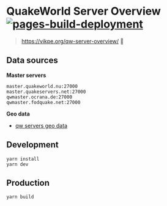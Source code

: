 # QuakeWorld Server Overview [![pages-build-deployment](https://github.com/vikpe/qw-server-overview/actions/workflows/pages/pages-build-deployment/badge.svg)](https://github.com/vikpe/qw-server-overview/actions/workflows/pages/pages-build-deployment)
> https://vikpe.org/qw-server-overview/ 🚀

## Data sources
**Master servers**
```
master.quakeworld.nu:27000
master.quakeservers.net:27000
qwmaster.ocrana.de:27000
qwmaster.fodquake.net:27000
```

**Geo data**
* [qw servers geo data](https://github.com/vikpe/qw-servers-geoip)

## Development
```shell
yarn install
yarn dev
```

## Production
```shell
yarn build
```
